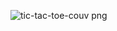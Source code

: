 ![tic-tac-toe-couv png](https://github.com/user-attachments/assets/22fbe0ba-b56f-46a8-8334-c2b563c79828)
